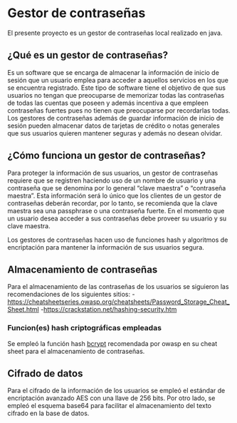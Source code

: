 # Gestor de contraseñas
El presente proyecto es un gestor de contraseñas local realizado en java.

## ¿Qué es un gestor de contraseñas?
Es un software que se encarga de almacenar la información de inicio de sesión que un usuario emplea 
para acceder a aquellos servicios en los que se encuentra registrado. Este tipo de software tiene el 
objetivo de que sus usuarios no tengan que preocuparse de memorizar todas las contraseñas de todas las 
cuentas que poseen y además incentiva a que empleen contraseñas fuertes pues no tienen que preocuparse 
por recordarlas todas. Los gestores de contraseñas además de guardar información de inicio de sesión 
pueden almacenar datos de tarjetas de crédito o notas generales que sus usuarios quieren mantener seguras 
y además no desean olvidar.

## ¿Cómo funciona un gestor de contraseñas?
Para proteger la información de sus usuarios, un gestor de contraseñas requiere que se registren 
haciendo uso de un nombre de usuario y una contraseña que se denomina por lo general “clave maestra” o “contraseña maestra”. 
Esta información será lo único que los clientes de un gestor de contraseñas deberán recordar, por lo tanto, se recomienda que 
la clave maestra sea una passphrase o una contraseña fuerte. En el momento que un usuario desea acceder a sus contraseñas debe 
proveer su usuario y su clave maestra.

Los gestores de contraseñas hacen uso de funciones hash y algoritmos de encriptación para mantener la información de sus usuarios 
segura.

## Almacenamiento de contraseñas
Para el almacenamiento de las contraseñas de los usuarios se siguieron las recomendaciones de los siguientes sitios:
-https://cheatsheetseries.owasp.org/cheatsheets/Password_Storage_Cheat_Sheet.html
-https://crackstation.net/hashing-security.htm
### Funcion(es) hash criptográficas empleadas

Se empleó la función hash [bcrypt](https://auth0.com/blog/hashing-in-action-understanding-bcrypt/) recomendada por owasp en su cheat sheet para 
el almacenamiento de contraseñas.

## Cifrado de datos
Para el cifrado de la información de los usuarios se empleó el estándar de encriptación avanzado AES con una llave de 256 bits.
Por otro lado, se empleó el esquema base64 para facilitar el almacenamiento del texto cifrado en la base de datos.
